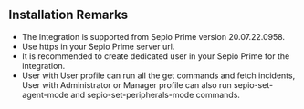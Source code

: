 ## Installation Remarks
- The Integration is supported from Sepio Prime version 20.07.22.0958.
- Use https in your Sepio Prime server url.
- It is recommended to create dedicated user in your Sepio Prime for the integration.
- User with User profile can run all the get commands and fetch incidents, User with Administrator or Manager profile can also run sepio-set-agent-mode and sepio-set-peripherals-mode commands.
